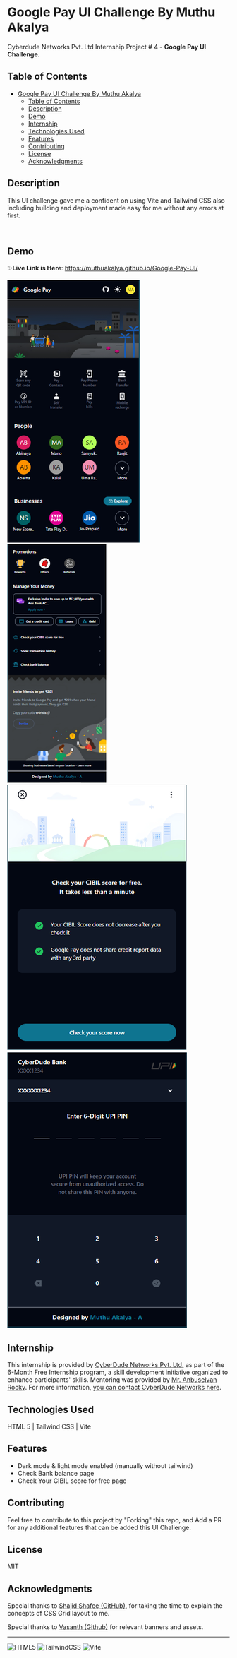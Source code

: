 # Google Pay UI Challenge By Muthu Akalya 

Cyberdude Networks Pvt. Ltd Internship Project # 4 - **Google Pay UI Challenge**.

## Table of Contents
- [Google Pay UI Challenge By Muthu Akalya ](#google-pay-ui-challenge-by-Muthu-Akalya)
  - [Table of Contents](#table-of-contents)
  - [Description](#description)
  - [Demo](#demo)
  - [Internship](#internship)
  - [Technologies Used](#technologies-used)
  - [Features](#features)
  - [Contributing](#contributing)
  - [License](#license)
  - [Acknowledgments](#acknowledgments)

## Description

This UI challenge gave me a confident on using Vite and Tailwind CSS also including building and deployment made easy for me without any errors at first. 

<br>


## Demo

✨**Live Link is Here**: https://muthuakalya.github.io/Google-Pay-UI/
<br>
<br>
![Walthrough demo](public/images/Gpay-1.PNG)
<br>
![Walthrough demo](public/images/Gpay-2.PNG)
<br>
![Walthrough demo](public/images/Gpay-3.PNG)
<br>
![Walthrough demo](public/images/Gpay-4.PNG)

## Internship

This internship is provided by [CyberDude Networks Pvt. Ltd.](https://youtube.com/cyberdudenetworks) as part of the 6-Month Free Internship program, a skill development initiative organized to enhance participants' skills. Mentoring was provided by [Mr. Anbuselvan Rocky](https://instagram.com/anbuselvanrocky). For more information, [you can contact CyberDude Networks here](https://cyberdudenetworks.com).

## Technologies Used

HTML 5 | Tailwind CSS | Vite

## Features

- Dark mode & light mode enabled (manually without tailwind)
- Check Bank balance page 
- Check Your CIBIL score for free page



## Contributing

Feel free to contribute to this project by "Forking" this repo, and Add a PR for any additional features that can be added this UI Challenge. 

## License

MIT

## Acknowledgments
Special thanks to [Shajid Shafee (GitHub)](https://github.com/mshajid), for taking the time to explain the concepts of CSS Grid layout to me. 

Special thanks to [Vasanth (Github)](https://github.com/vk2401) for relevant banners and assets.



---

![HTML5](https://img.shields.io/badge/html5-%23E34F26.svg?style=for-the-badge&logo=html5&logoColor=white) ![TailwindCSS](https://img.shields.io/badge/tailwindcss-%2338B2AC.svg?style=for-the-badge&logo=tailwind-css&logoColor=white) ![Vite](https://img.shields.io/badge/vite-%23646CFF.svg?style=for-the-badge&logo=vite&logoColor=white)

